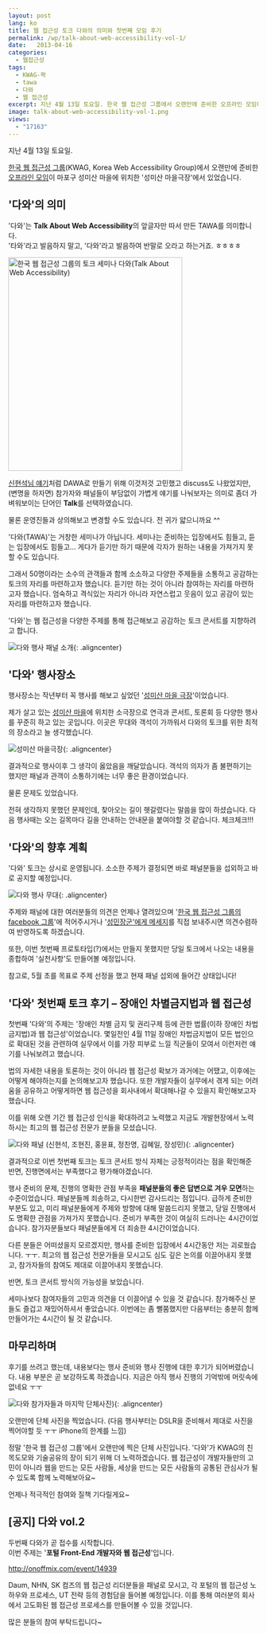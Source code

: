 ```yaml
---
layout: post
lang: ko
title: 웹 접근성 토크 다와의 의미와 첫번째 모임 후기
permalink: /wp/talk-about-web-accessibility-vol-1/
date:   2013-04-16
categories:
  - 웹접근성
tags:
  - KWAG-콱
  - tawa
  - 다와
  - 웹 접근성
excerpt: 지난 4월 13일 토요일. 한국 웹 접근성 그룹에서 오랜만에 준비한 오프라인 모임이 마포구 성미산 마을에 위치한 ‘성미산마을극장’에서 있었습니다.‘다와’의 의미‘다와’는 Talk About Web Accessibility의 앞글자만 따서 만든 TAWA를 의미합니다. ‘타와’라고 발음하지 말고, ‘다와’라고 발음하여 반말로 오라고 하는거죠. ㅎㅎㅎㅎ 신현석님 말씀처럼 DAWA로 만들기 위해 이것저것 고민했고 discuss도 나왔었지만, (변명을 하자면) 참가자와 패널들이 부담없이 가볍게 얘기를 나눠보자는 의미로 좀더 가벼워보이는 단어인 talk를 선택하였습니다. 물론 운영진들과 상의해보고 변경할 수도 있습니다. 전 귀가 얇으니까요 ^^‘다와’는 거창한 세미나 [...]
image: talk-about-web-accessibility-vol-1.png
views:
  - "17163"
---
```


지난 4월 13일 토요일.
  
[한국 웹 접근성 그룹](http://www.facebook.com/groups/kwag.net/)(KWAG, Korea Web Accessibility Group)에서 오랜만에 준비한 [오프라인 모임](http://onoffmix.com/event/14172)이 마포구 성미산 마을에 위치한 '성미산 마을극장'에서 있었습니다.

## '다와'의 의미

'다와'는 **Talk About Web Accessibility**의 앞글자만 따서 만든 TAWA를 의미합니다.  
'타와'라고 발음하지 말고, '다와'라고 발음하여 반말로 오라고 하는거죠. ㅎㅎㅎㅎ

<img class=" aligncenter" src="http://www.jangkunblog.com/wp/wp-content/uploads/2013/04/20130416_1.png" alt="한국 웹 접근성 그룹의 토크 세미나 다와(Talk About Web Accessibility)" width="350" height="429" />

[신현석님 얘기](http://hyeonseok.com/soojung/event/2013/04/16/735.html)처럼 DAWA로 만들기 위해 이것저것 고민했고 discuss도 나왔었지만, (변명을 하자면) 참가자와 패널들이 부담없이 가볍게 얘기를 나눠보자는 의미로 좀더 가벼워보이는 단어인 **Talk**를 선택하였습니다.

물론 운영진들과 상의해보고 변경할 수도 있습니다. 전 귀가 얇으니까요 ^^

'다와(TAWA)'는 거창한 세미나가 아닙니다. 세미나는 준비하는 입장에서도 힘들고, 듣는 입장에서도 힘들고&#8230; 게다가 듣기만 하기 때문에 각자가 원하는 내용을 가져가지 못할 수도 있습니다.

그래서 50명이라는 소수의 관객들과 함께 소소하고 다양한 주제들을 소통하고 공감하는 토크의 자리를 마련하고자 했습니다. 듣기만 하는 것이 아니라 참여하는 자리를 마련하고자 했습니다. 엄숙하고 격식있는 자리가 아니라 자연스럽고 웃음이 있고 공감이 있는 자리를 마련하고자 했습니다.

'다와'는 웹 접근성을 다양한 주제를 통해 접근해보고 공감하는 토크 콘서트를 지향하려고 합니다.

![다와 행사 패널 소개](/assets/img/2013/20130416_6.png){: .aligncenter}

## '다와' 행사장소

행사장소는 작년부터 꼭 행사를 해보고 싶었던 '[성미산 마을 극장](http://cafe.naver.com/sungmisantheater)'이었습니다.

제가 살고 있는 [성미산 마을](http://navercast.naver.com/contents.nhn?rid=11&contents_id=2533)에 위치한 소극장으로 연극과 콘서트, 토론회 등 다양한 행사를 꾸준히 하고 있는 곳입니다. 이곳은 무대와 객석이 가까워서 다와의 토크를 위한 최적의 장소라고 늘 생각했습니다.

![성미산 마을극장](/assets/img/2013/20130416_4.png){: .aligncenter}
  
결과적으로 행사이후 그 생각이 옳았음을 깨달았습니다. 객석의 의자가 좀 불편하기는 했지만 패널과 관객이 소통하기에는 너무 좋은 환경이었습니다.

물론 문제도 있었습니다.

전혀 생각하지 못했던 문제인데, 찾아오는 길이 헷갈렸다는 말씀을 많이 하셨습니다. 다음 행사때는 오는 길목마다 길을 안내하는 안내문을 붙여야할 것 같습니다. 체크체크!!!

## '다와'의 향후 계획

'다와' 토크는 상시로 운영됩니다. 소소한 주제가 결정되면 바로 패널분들을 섭외하고 바로 공지할 예정입니다.

![다와 행사 무대](/assets/img/2013/20130416_3.png){: .aligncenter}
  
주제와 패널에 대한 여러분들의 의견은 언제나 열려있으며 '[한국 웹 접근성 그룹의 facebook 그룹](http://www.facebook.com/groups/kwag.net/)'에 적어주시거나 '[성민장군'에게 메세지](http://www.facebook.com/jangkunblog)를 직접 보내주시면 의견수렴하여 반영하도록 하겠습니다.

또한, 이번 첫번째 프로토타입(?)에서는 만들지 못했지만 당일 토크에서 나오는 내용을 종합하여 '실천사항'도 만들어볼 예정입니다.

참고로, 5월 초를 목표로 주제 선정을 했고 현재 패널 섭외에 들어간 상태입니다! 

## '다와' 첫번째 토크 후기 &#8211; 장애인 차별금지법과 웹 접근성

첫번째 '다와'의 주제는 '장애인 차별 금지 및 권리구제 등에 관한 법률(이하 장애인 차법금지법)과 웹 접근성'이었습니다. 몇일전인 4월 11일 장애인 차법금지법이 모든 법인으로 확대된 것을 관련하여 실무에서 이를 가장 피부로 느낄 직군들이 모여서 이런저런 얘기를 나눠보려고 했습니다.

법의 자세한 내용을 토론하는 것이 아니라 웹 접근성 확보가 과거에는 어땠고, 이후에는 어떻게 해야하는지를 논의해보고자 했습니다. 또한 개발자들이 실무에서 겪게 되는 어려움을 공유하고 어떻게하면 웹 접근성을 회사내에서 확대해나갈 수 있을지 확인해보고자 했습니다.

이를 위해 오랜 기간 웹 접근성 인식을 확대하려고 노력했고 지금도 개발현장에서 노력하시는 최고의 웹 접근성 전문가 분들을 모셨습니다.

![다와 패널 (신현석, 조현진, 홍윤표, 정찬명, 김혜일, 장성민)](/assets/img/2013/20130416_7.png){: .aligncenter}
  
결과적으로 이번 첫번째 토크는 토크 콘서트 방식 자체는 긍정적이라는 점을 확인해준 반면, 진행면에서는 부족했다고 평가해야겠습니다.

행사 준비의 문제, 진행의 명확한 관점 부족을 **패널분들의 좋은 답변으로 겨우 모면**하는 수준이었습니다. 패널분들께 죄송하고, 다시한번 감사드리는 점입니다. 급하게 준비한 부분도 있고, 미리 패널분들에게 주제와 방향에 대해 말씀드리지 못했고, 당일 진행에서도 명확한 관점을 가져가지 못했습니다. 준비가 부족한 것이 여실히 드러나는 4시간이었습니다. 참가자분들보다 패널분들에게 더 죄송한 4시간이었습니다.

다른 분들은 어떠셨을지 모르겠지만, 행사를 준비한 입장에서 4시간동안 저는 괴로웠습니다. ㅜㅜ. 최고의 웹 접근성 전문가들을 모시고도 심도 깊은 논의를 이끌어내지 못했고, 참가자들의 참여도 제대로 이끌어내지 못했습니다.

반면, 토크 콘서트 방식의 가능성을 보았습니다.

세미나보다 참여자들의 고민과 의견을 더 이끌어낼 수 있을 것 같습니다. 참가해주신 분들도 즐겁고 재밌어하셔서 좋았습니다. 이번에는 좀 뻘쭘했지만 다음부터는 충분히 함께 만들어가는 4시간이 될 것 같습니다.

## 마무리하며

후기를 쓰려고 했는데, 내용보다는 행사 준비와 행사 진행에 대한 후기가 되어버렸습니다. 내용 부분은 곧 보강하도록 하겠습니다. 지금은 아직 행사 진행의 기억밖에 머릿속에 없네요 ㅜㅜ

![다와 참가자들과 마지막 단체사진)](/assets/img/2013/20130416_5.png){: .aligncenter}
  
오랜만에 단체 사진을 찍었습니다. (다음 행사부터는 DSLR을 준비해서 제대로 사진을 찍어야할 듯 ㅜㅜ iPhone의 한계를 느낌)

정말 '한국 웹 접근성 그룹'에서 오랜만에 찍은 단체 사진입니다. '다와'가 KWAG의 친목도모와 기술공유의 장이 되기 위해 더 노력하겠습니다. 웹 접근성이 개발자들만의 고민이 아니라 웹을 만드는 모든 사람들, 세상을 만드는 모든 사람들의 공통된 관심사가 될 수 있도록 함께 노력해보아요~

언제나 적극적인 참여와 질책 기다릴게요~


## [공지] 다와 vol.2

두번째 다와가 곧 접수를 시작합니다.  
이번 주제는 '**포털 Front-End 개발자와 웹 접근성**'입니다.

<http://onoffmix.com/event/14939>

Daum, NHN, SK 컴즈의 웹 접근성 리더분들을 패널로 모시고, 각 포털의 웹 접근성 노하우와 프로세스, UT 전략 등의 경험담을 들어볼 예정입니다. 이를 통해 여러분의 회사에서 고도화된 웹 접근성 프로세스를 만들어볼 수 있을 것입니다.
  
많은 분들의 참여 부탁드립니다~